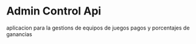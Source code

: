 # Admin Control Api
aplicacion para la gestions de equipos de juegos 
pagos y porcentajes de ganancias
